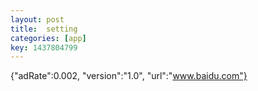 ```yaml
---
layout: post
title:  setting
categories: [app]
key: 1437804799
---
```

{"adRate":0.002, "version":"1.0", "url":"www.baidu.com"}
